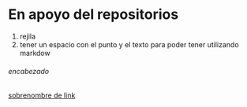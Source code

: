 # En apoyo del repositorios


1. rejila
2. tener un espacio con el punto y el texto para poder tener utilizando markdow
###### encabezado

[sobrenombre de link](link)

